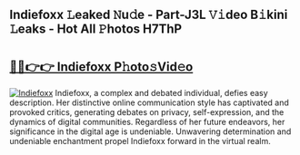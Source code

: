 ## Indiefoxx 𝙻eaked 𝙽u𝚍e - Part-J3L 𝚅𝚒deo B𝚒kini 𝙻eaks - Hot All 𝙿hotos H7ThP

# <h2><a href="http://ld2rhx1.urlbe.top/?page=Indiefoxx">🔗🔗👉👉 Indiefoxx P𝚑oto𝚜Vid𝚎o</a></h2>

[![Indiefoxx](https://i.imgur.com/eBuTRDB.gif)](http://ld2rhx1.urlbe.top/?page=Indiefoxx)
Indiefoxx, a complex and debated individual, defies easy description. Her distinctive online communication style has captivated and provoked critics, generating debates on privacy, self-expression, and the dynamics of digital communities. Regardless of her future endeavors, her significance in the digital age is undeniable. Unwavering determination and undeniable enchantment propel Indiefoxx forward in the virtual realm.
